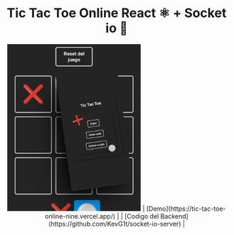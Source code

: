 <div align="center">

# Tic Tac Toe Online React ⚛ + Socket io 🔄
<img alt="Tic Tac Toe Online" src="https://github.com/KevG1t/tic-tac-toe-online/blob/master/assets/image-demo.png" width="300" heith="500"/>
| [Demo](https://tic-tac-toe-online-nine.vercel.app/) |
| [Codigo del Backend](https://github.com/KevG1t/socket-io-server) |
